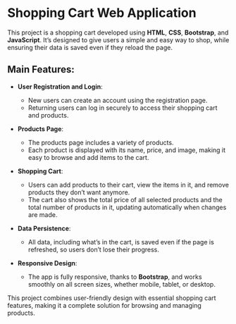 # Shopping Cart Web Application

This project is a shopping cart developed using **HTML**, **CSS**, **Bootstrap**, and **JavaScript**. It’s designed to give users a simple and easy way to shop, while ensuring their data is saved even if they reload the page.

## Main Features:
- **User Registration and Login**: 
  - New users can create an account using the registration page.
  - Returning users can log in securely to access their shopping cart and products.

- **Products Page**:
  - The products page includes a variety of products.
  - Each product is displayed with its name, price, and image, making it easy to browse and add items to the cart.

- **Shopping Cart**:
  - Users can add products to their cart, view the items in it, and remove products they don’t want anymore.
  - The cart also shows the total price of all selected products and the total number of products in it, updating automatically when changes are made.

- **Data Persistence**:
  - All data, including what’s in the cart, is saved even if the page is refreshed, so users don’t lose their progress.

- **Responsive Design**:
  - The app is fully responsive, thanks to **Bootstrap**, and works smoothly on all screen sizes, whether mobile, tablet, or desktop.

This project combines user-friendly design with essential shopping cart features, making it a complete solution for browsing and managing products.
